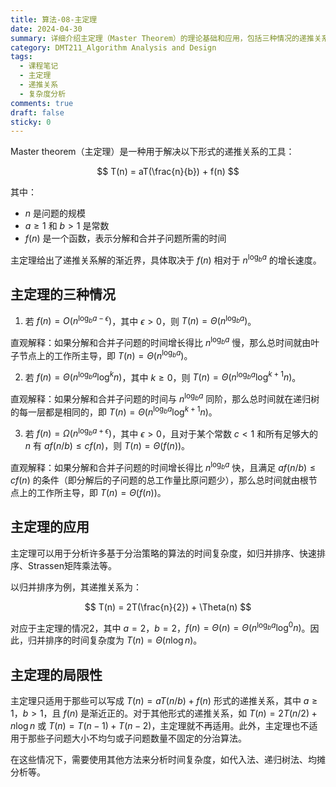 ```yaml
---
title: 算法-08-主定理
date: 2024-04-30
summary: 详细介绍主定理（Master Theorem）的理论基础和应用，包括三种情况的递推关系求解方法，以及在归并排序等分治算法复杂度分析中的具体应用。
category: DMT211_Algorithm Analysis and Design
tags:
  - 课程笔记
  - 主定理
  - 递推关系
  - 复杂度分析
comments: true
draft: false
sticky: 0
---
```

Master theorem（主定理）是一种用于解决以下形式的递推关系的工具：

$$
T(n) = aT(\frac{n}{b}) + f(n)
$$

其中：
- $n$ 是问题的规模
- $a \geq 1$ 和 $b > 1$ 是常数
- $f(n)$ 是一个函数，表示分解和合并子问题所需的时间

主定理给出了递推关系解的渐近界，具体取决于 $f(n)$ 相对于 $n^{\log_b a}$ 的增长速度。

## 主定理的三种情况

1. 若 $f(n) = O(n^{\log_b a - \epsilon})$，其中 $\epsilon > 0$，则 $T(n) = \Theta(n^{\log_b a})$。

直观解释：如果分解和合并子问题的时间增长得比 $n^{\log_b a}$ 慢，那么总时间就由叶子节点上的工作所主导，即 $T(n) = \Theta(n^{\log_b a})$。

2. 若 $f(n) = \Theta(n^{\log_b a} \log^k n)$，其中 $k \geq 0$，则 $T(n) = \Theta(n^{\log_b a} \log^{k+1} n)$。

直观解释：如果分解和合并子问题的时间与 $n^{\log_b a}$ 同阶，那么总时间就在递归树的每一层都是相同的，即 $T(n) = \Theta(n^{\log_b a} \log^{k+1} n)$。

3. 若 $f(n) = \Omega(n^{\log_b a + \epsilon})$，其中 $\epsilon > 0$，且对于某个常数 $c < 1$ 和所有足够大的 $n$ 有 $af(n/b) \leq cf(n)$，则 $T(n) = \Theta(f(n))$。

直观解释：如果分解和合并子问题的时间增长得比 $n^{\log_b a}$ 快，且满足 $af(n/b) \leq cf(n)$ 的条件（即分解后的子问题的总工作量比原问题少），那么总时间就由根节点上的工作所主导，即 $T(n) = \Theta(f(n))$。

## 主定理的应用

主定理可以用于分析许多基于分治策略的算法的时间复杂度，如归并排序、快速排序、Strassen矩阵乘法等。

以归并排序为例，其递推关系为：

$$
T(n) = 2T(\frac{n}{2}) + \Theta(n)
$$

对应于主定理的情况2，其中 $a=2$，$b=2$，$f(n)=\Theta(n)=\Theta(n^{\log_b a} \log^0 n)$。因此，归并排序的时间复杂度为 $T(n) = \Theta(n \log n)$。

## 主定理的局限性

主定理只适用于那些可以写成 $T(n) = aT(n/b) + f(n)$ 形式的递推关系，其中 $a \geq 1$，$b > 1$，且 $f(n)$ 是渐近正的。对于其他形式的递推关系，如 $T(n) = 2T(n/2) + n \log n$ 或 $T(n) = T(n-1) + T(n-2)$，主定理就不再适用。此外，主定理也不适用于那些子问题大小不均匀或子问题数量不固定的分治算法。

在这些情况下，需要使用其他方法来分析时间复杂度，如代入法、递归树法、均摊分析等。